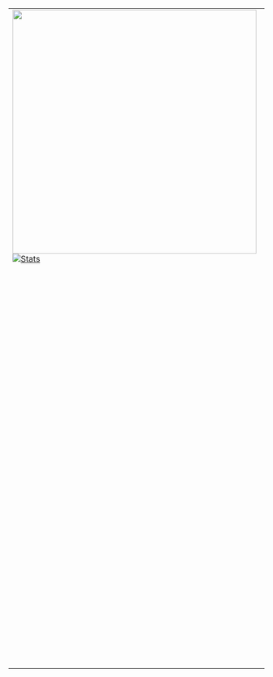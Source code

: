 
<table>
<tr>
<td valign="top" width="50%">

<img src="me.gif" style="text-align:center;width: 480px;float: left;"/>

<br />
<br />

[![Stats](https://github-readme-stats.vercel.app/api/top-langs/?username=thelastinuit&show_icons=true&count_private=true&langs_count=20&layout=compact&hide=html,css)](https://github.com/anuraghazra/github-readme-stats)

</td>
<td valign="top" width="50%">

🤖:

- I don't like titles. So, instead of call me myself a Jr., Sr., etc, I prefer to say I'm a Elixir/Rust developer.

- I don't call myself an Engineer. I studied physics. I majored in physics. For better or for worse, I didn't majored in computer science.

- I write backend code in **Elixir** and **Ruby**. 

- I love **Rust**, **Elixir** and **LFE**.

- I have no issue in telling how great I fail and how stupid I am.

- If you want to talk to me about how to conquer the galaxy (no joking), you can email me `email [at] aloui.se`.


🧑🏻:

- I speak English, Spanish, and can read broken French, German and Portuguese (W.I.P!).

- When I'm not coding, I:
  - Play boardgames.
  - Take walks, long walks.
  - Watch TV series and movies.
  - Read my feedly and non-fiction books.

</td>
</tr>
</table>
